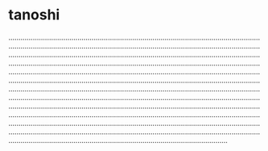 # tanoshi

............................................................................................................................................................................................................................................................................................................................................................................................................................................................................................................................................................................................................................................................................................................................................................................................................................................................................................................................................................................................................................................................................................................................................................................................................................................................................................................................................................................................................................................................................................................................................................................................................................................................